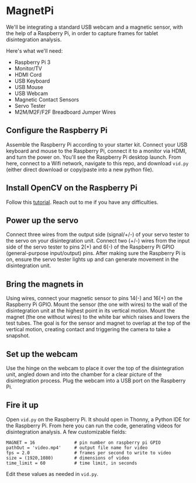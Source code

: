 # MagnetPi

We'll be integrating a standard USB webcam and a magnetic sensor, with the help of a Raspberry Pi, in order to capture frames for tablet disintegration analysis.

Here's what we'll need:
- Raspberry Pi 3
- Monitor/TV
- HDMI Cord
- USB Keyboard
- USB Mouse
- USB Webcam
- Magnetic Contact Sensors
- Servo Tester
- M2M/M2F/F2F Breadboard Jumper Wires

## Configure the Raspberry Pi
Assemble the Raspberry Pi according to your starter kit. Connect your USB keyboard and mouse to the Raspberry Pi, connect it to a monitor via HDMI, and turn the power on. You'll see the Raspberry Pi desktop launch. From here, connect to a Wifi network, navigate to this repo, and download `vid.py` (either direct download or copy/paste into a new python file).

## Install OpenCV on the Raspberry Pi
Follow this [tutorial](https://pimylifeup.com/raspberry-pi-opencv/).
Reach out to me if you have any difficulties.

## Power up the servo
Connect three wires from the output side (signal/+/-) of your servo tester to the servo on your disintegration unit. Connect two (+/-) wires from the input side of the servo tester to pins 2(+) and 6(-) of the Raspberry Pi GPIO (general-purpose input/output) pins. After making sure the Raspberry Pi is on, ensure the servo tester lights up and can generate movement in the disintegration unit.

## Bring the magnets in
Using wires, connect your magnetic sensor to pins 14(-) and 16(+) on the Raspberry Pi GPIO. Mount the sensor (the one with wires) to the wall of the disintegration unit at the highest point in its vertical motion. Mount the magnet (the one without wires) to the white bar which raises and lowers the test tubes. The goal is for the sensor and magnet to overlap at the top of the vertical motion, creating contact and triggering the camera to take a snapshot.

## Set up the webcam
Use the hinge on the webcam to place it over the top of the disintegration unit, angled down and into the chamber for a clear picture of the disintegration process. Plug the webcam into a USB port on the Raspberry Pi.

## Fire it up
Open `vid.py` on the Raspberry Pi. It should open in Thonny, a Python IDE for the Raspberry Pi. From here you can run the code, generating videos for disintegration analysis. A few customizable fields:

```
MAGNET = 16               # pin number on raspberry pi GPIO
pathOut = 'video.mp4'     # output file name for video
fps = 2.0                 # frames per second to write to video
size = (1920,1080)        # dimensions of video
time_limit = 60           # time limit, in seconds
```

Edit these values as needed in `vid.py`.
